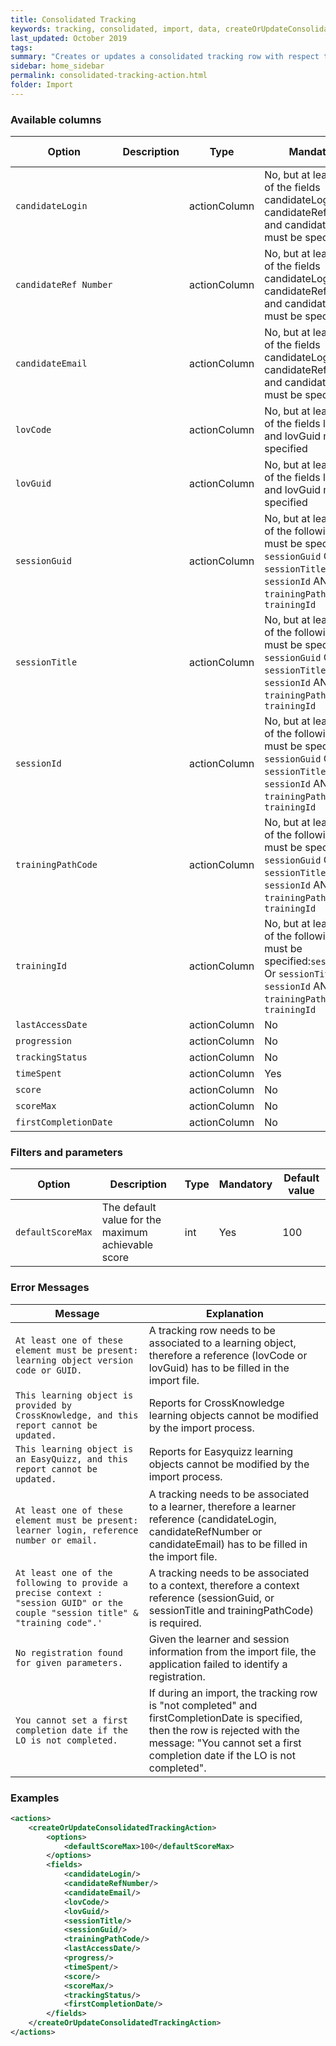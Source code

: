 ```yaml
---
title: Consolidated Tracking
keywords: tracking, consolidated, import, data, createOrUpdateConsolidateTrackingAction
last_updated: October 2019
tags:
summary: "Creates or updates a consolidated tracking row with respect to the data row from the import file"
sidebar: home_sidebar
permalink: consolidated-tracking-action.html
folder: Import
---
```



### Available columns

Option | Description | Type | Mandatory | Default value
--- | --- | --- | --- | ---
`candidateLogin` |  | actionColumn | No, but at least one of the fields candidateLogin, candidateRefNumber and candidateEmail must be specified |
`candidateRef Number` | | actionColumn | No, but at least one of the fields candidateLogin, candidateRefNumber and candidateEmail must be specified |
`candidateEmail` | | actionColumn | No, but at least one of the fields candidateLogin, candidateRefNumber and candidateEmail must be specified |
`lovCode` | | actionColumn | No, but at least one of the fields lovCode and lovGuid must be specified |
`lovGuid` | | actionColumn | No, but at least one of the fields lovCode and lovGuid must be specified |
`sessionGuid` | | actionColumn | No, but at least one of the following fields must be specified: `sessionGuid` Or `sessionTitle` or `sessionId` AND `trainingPathCode` or `trainingId` |
`sessionTitle` | | actionColumn | 	No, but at least one of the following fields must be specified: `sessionGuid` Or `sessionTitle` or `sessionId` AND `trainingPathCode` or `trainingId` |
`sessionId` | | actionColumn | No, but at least one of the following fields must be specified: `sessionGuid` Or `sessionTitle` or `sessionId` AND `trainingPathCode` or `trainingId` |
`trainingPathCode` | | actionColumn | No, but at least one of the following fields must be specified: `sessionGuid` Or `sessionTitle` or `sessionId` AND `trainingPathCode` or `trainingId` |
`trainingId` | | actionColumn | No, but at least one of the following fields must be specified:`sessionGuid` Or `sessionTitle` or `sessionId` AND `trainingPathCode` or `trainingId` |
`lastAccessDate` | | actionColumn | No |
`progression` | | actionColumn | No |
`trackingStatus` | | actionColumn | No |
`timeSpent` | | actionColumn | Yes |
`score` | | actionColumn | No |
`scoreMax` | | actionColumn | No |
`firstCompletionDate` | | actionColumn | No | 

### Filters and parameters

Option | Description | Type | Mandatory | Default value
--- | --- | --- | --- | ---
`defaultScoreMax` | The default value for the maximum achievable score | int | Yes | 100


### Error Messages

Message | Explanation
---- | ----
`At least one of these element must be present: learning object version code or GUID.` | A tracking row needs to be associated to a learning object, therefore a reference (lovCode or lovGuid) has to be filled in the import file.
`This learning object is provided by CrossKnowledge, and this report cannot be updated.` | Reports for CrossKnowledge learning objects cannot be modified by the import process.
`This learning object is an EasyQuizz, and this report cannot be updated.`	| Reports for Easyquizz learning objects cannot be modified by the import process.
`At least one of these element must be present: learner login, reference number or email.` | A tracking needs to be associated to a learner, therefore a learner reference (candidateLogin, candidateRefNumber or candidateEmail) has to be filled in the import file.
`At least one of the following to provide a precise context : "session GUID" or the couple "session title" & "training code".'`	| A tracking needs to be associated to a context, therefore a context reference (sessionGuid, or sessionTitle and trainingPathCode) is required.
`No registration found for given parameters.` | Given the learner and session information from the import file, the application failed to identify a registration.
`You cannot set a first completion date if the LO is not completed.` | If during an import, the tracking row is "not completed" and firstCompletionDate is specified, then the row is rejected with the message: "You cannot set a first completion date if the LO is not completed".


### Examples

```xml 
<actions>
	<createOrUpdateConsolidatedTrackingAction>
		<options>
			<defaultScoreMax>100</defaultScoreMax>
		</options>
		<fields>
			<candidateLogin/>
			<candidateRefNumber/>
			<candidateEmail/>
			<lovCode/>
			<lovGuid/>
			<sessionTitle/>
			<sessionGuid/>
			<trainingPathCode/>
			<lastAccessDate/>
			<progress/>
			<timeSpent/>
			<score/>
			<scoreMax/>
			<trackingStatus/>
            <firstCompletionDate/>
		</fields>
	</createOrUpdateConsolidatedTrackingAction>
</actions>
```
